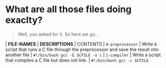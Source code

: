 # What are all those files doing exaclty?
> Well, you asked for it. So here we go...

| **FILE-NAMES** | **DESCRIPTIONS** | CONTENTS
| `0-preprocessor` | Write a script that runs a C file through the preprocessor and save the result into another file | ```#!/bin/bash
gcc -E $CFILE -o c```
| `1-compiler` | Write a script that compiles a C file but does not link. | ```#!/bin/bash
gcc -c $CFILE```


